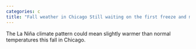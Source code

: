 ```yaml
---
categories: c
title: "Fall weather in Chicago Still waiting on the first freeze and measurable snowfall"
---
```

The La Niña climate pattern could mean slightly warmer than normal temperatures this fall in Chicago.